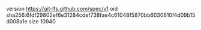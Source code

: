 version https://git-lfs.github.com/spec/v1
oid sha256:6fdf29802ef6e31284cdef738fae4c61048f5870bb6030610f4d09b15d008a1e
size 10940
